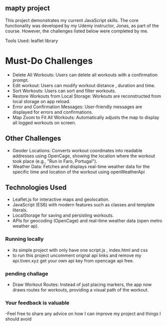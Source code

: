 ## mapty project 
This project demonstrates my current JavaScript skills. The core functionality was developed by my Udemy instructor, Jonas, as part of the course. However, the challenges listed below were completed by me.


Tools Used: leaflet library


# Must-Do Challenges

- Delete All Workouts: Users can delete all workouts with a confirmation prompt.
- Edit workout: Users can modify workout distance , duration and time.
- Sort Workouts: Users can sort and filter workouts.
- Restore Workouts from Local Storage: Workouts are reconstructed from local storage on app reload.
- Error and Confirmation Messages: User-friendly messages are displayed for errors and confirmations.
- Map Zoom to Fit All Workouts: Automatically adjusts the map to display all logged workouts on screen.

## Other Challenges

- Geoder Locations: Converts workout coordinates into readable addresses using OpenCage, showing the location where the workout took place (e.g., "Run in Faro, Portugal").
- Weather Data: Fetches and displays real-time weather data for the specific time and location of the workout using openWeatherApi

## Technologies Used

- Leaflet.js for interactive maps and geolocation.
- JavaScript (ES6) with modern features such as classes and template literals.
- LocalStorage for saving and persisting workouts.
- APIs for geocoding (OpenCage) and real-time weather data (open metro weather ap).
  
### Running locally

- its simple project with only have one script.js , index.html and css
- to run this project uncomment orignal api links and remove my api.tiven.xyz get your own api key from opencage api free.
  
### pending challage

- Draw Workout Routes: Instead of just placing markers, the app now draws routes for workouts, providing a visual path of the workout.

### Your feedback is valuable
-Feel free to share any advice on how I can improve my project and things I should avoid

